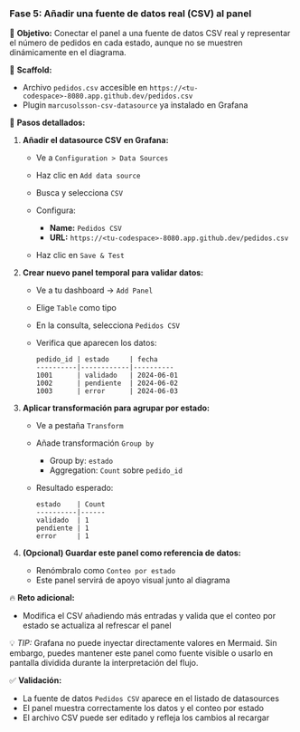 ### Fase 5: Añadir una fuente de datos real (CSV) al panel

🎯 **Objetivo:** Conectar el panel a una fuente de datos CSV real y representar el número de pedidos en cada estado, aunque no se muestren dinámicamente en el diagrama.

🧱 **Scaffold:**

* Archivo `pedidos.csv` accesible en `https://<tu-codespace>-8080.app.github.dev/pedidos.csv`
* Plugin `marcusolsson-csv-datasource` ya instalado en Grafana

🧭 **Pasos detallados:**

1. **Añadir el datasource CSV en Grafana:**

   * Ve a `Configuration > Data Sources`
   * Haz clic en `Add data source`
   * Busca y selecciona `CSV`
   * Configura:

     * **Name:** `Pedidos CSV`
     * **URL:** `https://<tu-codespace>-8080.app.github.dev/pedidos.csv`
   * Haz clic en `Save & Test`

2. **Crear nuevo panel temporal para validar datos:**

   * Ve a tu dashboard → `Add Panel`
   * Elige `Table` como tipo
   * En la consulta, selecciona `Pedidos CSV`
   * Verifica que aparecen los datos:

     ```
     pedido_id | estado     | fecha
     ----------|------------|----------
     1001      | validado   | 2024-06-01
     1002      | pendiente  | 2024-06-02
     1003      | error      | 2024-06-03
     ```

3. **Aplicar transformación para agrupar por estado:**

   * Ve a pestaña `Transform`
   * Añade transformación `Group by`

     * Group by: `estado`
     * Aggregation: `Count` sobre `pedido_id`
   * Resultado esperado:

     ```
     estado    | Count
     ----------|------
     validado  | 1
     pendiente | 1
     error     | 1
     ```

4. **(Opcional) Guardar este panel como referencia de datos:**

   * Renómbralo como `Conteo por estado`
   * Este panel servirá de apoyo visual junto al diagrama

🔥 **Reto adicional:**

* Modifica el CSV añadiendo más entradas y valida que el conteo por estado se actualiza al refrescar el panel

💡 *TIP:* Grafana no puede inyectar directamente valores en Mermaid. Sin embargo, puedes mantener este panel como fuente visible o usarlo en pantalla dividida durante la interpretación del flujo.

✅ **Validación:**

* La fuente de datos `Pedidos CSV` aparece en el listado de datasources
* El panel muestra correctamente los datos y el conteo por estado
* El archivo CSV puede ser editado y refleja los cambios al recargar
